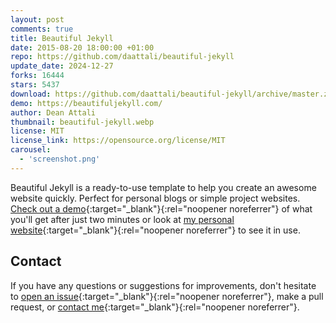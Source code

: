 ```yaml
---
layout: post
comments: true
title: Beautiful Jekyll
date: 2015-08-20 18:00:00 +01:00
repo: https://github.com/daattali/beautiful-jekyll
update_date: 2024-12-27
forks: 16444
stars: 5437
download: https://github.com/daattali/beautiful-jekyll/archive/master.zip
demo: https://beautifuljekyll.com/
author: Dean Attali
thumbnail: beautiful-jekyll.webp
license: MIT
license_link: https://opensource.org/license/MIT
carousel:
  - 'screenshot.png'
---
```


Beautiful Jekyll is a ready-to-use template to help you create an awesome website quickly. Perfect for personal blogs or simple project websites. [Check out a demo](https://beautifuljekyll.com/){:target="_blank"}{:rel="noopener noreferrer"} of what you'll get after just two minutes or look at [my personal website](https://deanattali.com/){:target="_blank"}{:rel="noopener noreferrer"} to see it in use.

## Contact

If you have any questions or suggestions for improvements, don't hesitate to [open an issue](https://github.com/daattali/beautiful-jekyll/issues){:target="_blank"}{:rel="noopener noreferrer"}, make a pull request, or [contact me](https://deanattali.com/aboutme#contact){:target="_blank"}{:rel="noopener noreferrer"}.
